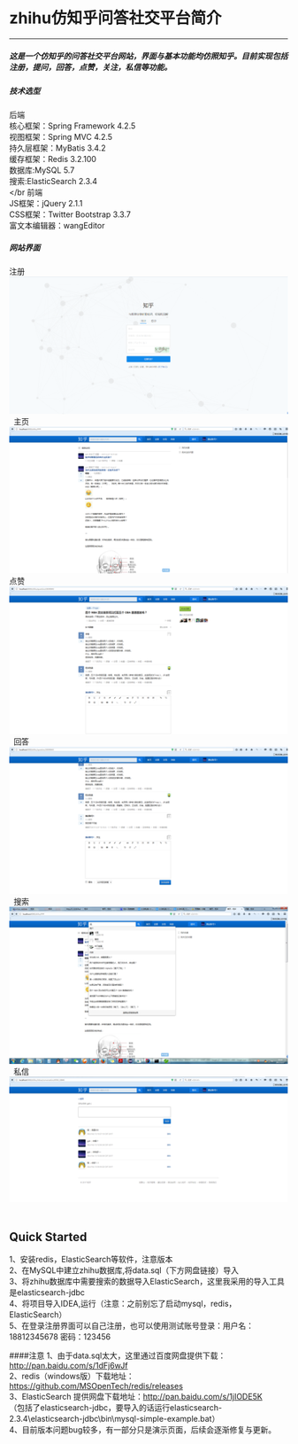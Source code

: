 # zhihu仿知乎问答社交平台简介
---------------------
##### 这是一个仿知乎的问答社交平台网站，界面与基本功能均仿照知乎。目前实现包括注册，提问，回答，点赞，关注，私信等功能。
##### 技术选型
后端</br>
核心框架：Spring Framework 4.2.5</br>
视图框架：Spring MVC 4.2.5</br>
持久层框架：MyBatis 3.4.2</br>
缓存框架：Redis 3.2.100</br>
数据库:MySQL 5.7</br>
搜索:ElasticSearch 2.3.4</br>
</br
前端</br>
JS框架：jQuery 2.1.1</br>
CSS框架：Twitter Bootstrap 3.3.7</br>
富文本编辑器：wangEditor</br>

##### 网站界面
注册
![image](https://github.com/gxh123/picture/blob/master/zhihu/%E6%B3%A8%E5%86%8C.PNG)  
主页
![image](https://github.com/gxh123/picture/blob/master/zhihu/%E4%B8%BB%E9%A1%B5.PNG)
点赞
![image](https://github.com/gxh123/picture/blob/master/zhihu/%E7%82%B9%E8%B5%9E.PNG)  
回答
![image](https://github.com/gxh123/picture/blob/master/zhihu/%E5%9B%9E%E7%AD%94.PNG)  
搜索
![image](https://github.com/gxh123/picture/blob/master/zhihu/%E6%90%9C%E7%B4%A2.png)  
私信
![image](https://github.com/gxh123/picture/blob/master/zhihu/%E7%A7%81%E4%BF%A1.PNG)  


Quick Started
---------------------
1、安装redis，ElasticSearch等软件，注意版本</br>
2、在MySQL中建立zhihu数据库,将data.sql（下方网盘链接）导入</br>
3、将zhihu数据库中需要搜索的数据导入ElasticSearch，这里我采用的导入工具是elasticsearch-jdbc</br>
4、将项目导入IDEA,运行（注意：之前别忘了启动mysql，redis，ElasticSearch）</br>
5、在登录注册界面可以自己注册，也可以使用测试账号登录：用户名：18812345678 密码：123456</br>

####注意
1、由于data.sql太大，这里通过百度网盘提供下载：http://pan.baidu.com/s/1dFj6wJf  
2、redis（windows版）下载地址：https://github.com/MSOpenTech/redis/releases  
3、ElasticSearch 提供网盘下载地址：http://pan.baidu.com/s/1jIODE5K  
（包括了elasticsearch-jdbc，要导入的话运行elasticsearch-2.3.4\elasticsearch-jdbc\bin\mysql-simple-example.bat）      
4、目前版本问题bug较多，有一部分只是演示页面，后续会逐渐修复与更新。
